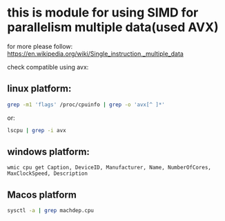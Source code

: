 # this is module for using SIMD for parallelism multiple data(used AVX)

for more please follow:
https://en.wikipedia.org/wiki/Single_instruction,_multiple_data

check compatible using avx:

## linux platform:

```bash
grep -m1 'flags' /proc/cpuinfo | grep -o 'avx[^ ]*'
```

or:

```bash
lscpu | grep -i avx
```

## windows platform:

```shell-bash
wmic cpu get Caption, DeviceID, Manufacturer, Name, NumberOfCores, MaxClockSpeed, Description
```

## Macos platform

```bash
sysctl -a | grep machdep.cpu
```

